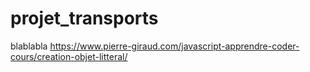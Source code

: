 # projet_transports
 
blablabla
https://www.pierre-giraud.com/javascript-apprendre-coder-cours/creation-objet-litteral/
